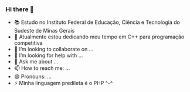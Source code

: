 ### Hi there 👋

- :books: Estudo no Instituto Federal de Educação, Ciência e Tecnologia do Sudeste de Minas Gerais
- 🌱 Atualmente estou dedicando meu tempo em C++ para programação competitiva
- 👯 I’m looking to collaborate on ...
- 🤔 I’m looking for help with ...
- 💬 Ask me about ...
- 📫 How to reach me: ...
- 😄 Pronouns: ...
- ⚡ Minha linguagem predileta é o PHP ^-^
